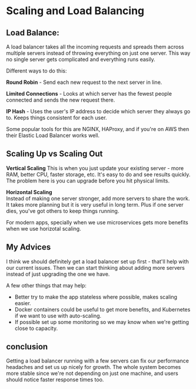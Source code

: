 # Scaling and Load Balancing

## Load Balance:

A load balancer takes all the incoming requests and spreads them across multiple servers instead of throwing everything on just one server. This way no single server gets complicated and everything runs easily.

Different ways to do this:

**Round Robin** - Send each new request to the next server in line.

**Limited Connections** - Looks at which server has the fewest people connected and sends the new request there.

**IP Hash** - Uses the user's IP address to decide which server they always go to. Keeps things consistent for each user.

Some popular tools for this are NGINX, HAProxy, and if you're on AWS then their Elastic Load Balancer works well.

## Scaling Up vs Scaling Out

**Vertical Scaling**
This is when you just update your existing server - more RAM, better CPU, faster storage, etc. It's  easy to do and see results quickly. The problem here is you can upgrade before you hit physical limits.

**Horizontal Scaling**  
Instead of making one server stronger, add more servers to share the work. It takes more planning but it is very useful in long term. Plus if one server dies, you've got others to keep things running.

For modern apps, specially when we use microservices gets more benefits when we use horizotal scaling.

## My Advices

I think we should definitely get a load balancer set up first - that'll help with our current issues. Then we can start thinking about adding more servers instead of just upgrading the one we have.

A few other things that may help:
- Better try to make the app stateless where possible, makes scaling easier.
- Docker containers could be useful to get more benefits, and Kubernetes if we want to use with auto-scaling.
- If possible set up some monitoring so we may know when we're getting close to capacity.

## conclusion

Getting a load balancer running with a few servers can fix our performance headaches and set us up nicely for growth. The whole system becomes more stable since we're not depending on just one machine, and users should notice faster response times too.
